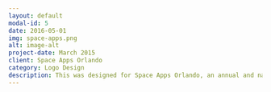 ```yaml
---
layout: default
modal-id: 5
date: 2016-05-01
img: space-apps.png
alt: image-alt
project-date: March 2015
client: Space Apps Orlando
category: Logo Design
description: This was designed for Space Apps Orlando, an annual and nationally affiliated hackathon that aims at create apps using data and challenges supplied by NASA. This design needed to reflect the national branding of the campaign, but have Orlando flair. One with a shuttle, with our neighbors on the Space Coast, we see launches from our own yards. The other, with our beautifyl downtown city scape under the stars. 
---
```

